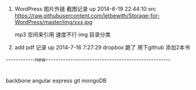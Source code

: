 1.  WordPress 图片外链 截图记录 
	up 2014-6-19 22:44:10
	src  https://raw.githubusercontent.com/letbewith/Storage-for-WordPress/master/img/xxx.jpg

	mp3 空间来引用 速度不行
	img 目录分类

2. add pdf 记录 
   up 2014-7-16 7:27:29 dropbox 跪了 用下github 添加2本书
   
------------new---------------------------------------------------  
#  
backbone 
angular 
express
git 
mongoDB




